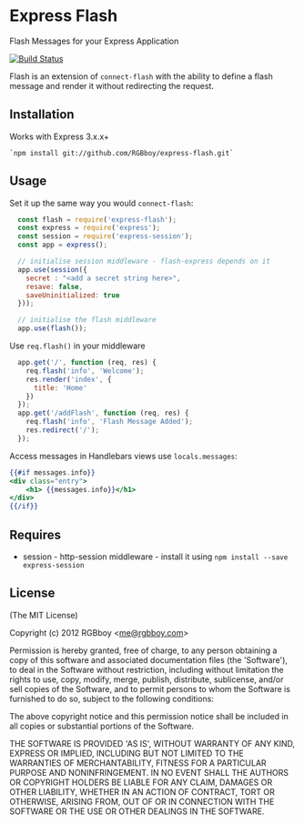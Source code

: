 # Express Flash

  Flash Messages for your Express Application

  [![Build Status](https://secure.travis-ci.org/RGBboy/express-flash.png)](http://travis-ci.org/RGBboy/express-flash)

  Flash is an extension of `connect-flash` with the ability to define a flash message
  and render it without redirecting the request.

## Installation

  Works with Express 3.x.x+

    `npm install git://github.com/RGBboy/express-flash.git`

## Usage

  Set it up the same way you would `connect-flash`:

``` javascript
  const flash = require('express-flash');
  const express = require('express');
  const session = require('express-session');
  const app = express();

  // initialise session middleware - flash-express depends on it
  app.use(session({
    secret : "<add a secret string here>",
    resave: false,
    saveUninitialized: true
  }));

  // initialise the flash middleware
  app.use(flash());
```

Use `req.flash()` in your middleware

``` javascript
  app.get('/', function (req, res) {
    req.flash('info', 'Welcome');
    res.render('index', {
      title: 'Home'
    })
  });
  app.get('/addFlash', function (req, res) {
    req.flash('info', 'Flash Message Added');
    res.redirect('/');
  });
```

Access messages in Handlebars views use `locals.messages`:

```handlebars
{{#if messages.info}}
<div class="entry">
    <h1> {{messages.info}}</h1>
</div>
{{/if}}
```

## Requires

  * session - http-session middleware - install it using `npm install --save express-session`

## License

(The MIT License)

Copyright (c) 2012 RGBboy &lt;me@rgbboy.com&gt;

Permission is hereby granted, free of charge, to any person obtaining
a copy of this software and associated documentation files (the
'Software'), to deal in the Software without restriction, including
without limitation the rights to use, copy, modify, merge, publish,
distribute, sublicense, and/or sell copies of the Software, and to
permit persons to whom the Software is furnished to do so, subject to
the following conditions:

The above copyright notice and this permission notice shall be
included in all copies or substantial portions of the Software.

THE SOFTWARE IS PROVIDED 'AS IS', WITHOUT WARRANTY OF ANY KIND,
EXPRESS OR IMPLIED, INCLUDING BUT NOT LIMITED TO THE WARRANTIES OF
MERCHANTABILITY, FITNESS FOR A PARTICULAR PURPOSE AND NONINFRINGEMENT.
IN NO EVENT SHALL THE AUTHORS OR COPYRIGHT HOLDERS BE LIABLE FOR ANY
CLAIM, DAMAGES OR OTHER LIABILITY, WHETHER IN AN ACTION OF CONTRACT,
TORT OR OTHERWISE, ARISING FROM, OUT OF OR IN CONNECTION WITH THE
SOFTWARE OR THE USE OR OTHER DEALINGS IN THE SOFTWARE.
